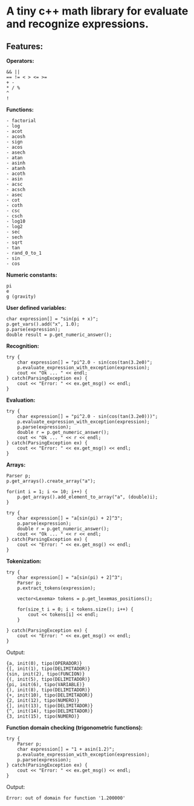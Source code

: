 A tiny c++ math library for evaluate and recognize expressions.
===============

**Features:**
--------------

**Operators:**

    && ||
    == != < > <= >=
    + -
    * / %
    ^
    !

**Functions:**

    - factorial
    - log
    - acot
    - acosh
    - sign
    - acos
    - asech
    - atan
    - asinh
    - atanh
    - acoth
    - asin
    - acsc
    - acsch
    - asec
    - cot
    - coth
    - csc
    - csch
    - log10
    - log2
    - sec
    - sech
    - sqrt
    - tan
    - rand_0_to_1
    - sin
    - cos

**Numeric constants:**

    pi
    e
    g (gravity)

**User defined variables:**

    char expression[] = "sin(pi + x)";        
    p.get_vars().add("x", 1.0);
    p.parse(expression);
    double result = p.get_numeric_answer();

**Recognition:**

    try {
        char expression[] = "pi^2.0 - sin(cos(tan(3.2e0)";
        p.evaluate_expression_with_exception(expression);
        cout << "Ok ... " << endl;
    } catch(ParsingException ex) {
        cout << "Error: " << ex.get_msg() << endl;
    }

**Evaluation:**

    try {
        char expression[] = "pi^2.0 - sin(cos(tan(3.2e0)))";
        p.evaluate_expression_with_exception(expression);
        p.parse(expression);
        double r = p.get_numeric_answer();
        cout << "Ok ... " << r << endl;
    } catch(ParsingException ex) {
        cout << "Error: " << ex.get_msg() << endl;
    }

**Arrays:**

    Parser p;
    p.get_arrays().create_array("a");
    
    for(int i = 1; i <= 10; i++) {
        p.get_arrays().add_element_to_array("a", (double)i);
    }

    try {
        char expression[] = "a[sin(pi) + 2]^3";
        p.parse(expression);
        double r = p.get_numeric_answer();
        cout << "Ok ... " << r << endl;
    } catch(ParsingException ex) {
        cout << "Error: " << ex.get_msg() << endl;
    }


**Tokenization:**

    try {
        char expression[] = "a[sin(pi) + 2]^3";
        Parser p;
        p.extract_tokens(expression);

        vector<Lexema> tokens = p.get_lexemas_positions();

        for(size_t i = 0; i < tokens.size(); i++) {
            cout << tokens[i] << endl;
        }

    } catch(ParsingException ex) {
        cout << "Error: " << ex.get_msg() << endl;
    }

Output:

    {a, init(0), tipo(OPERADOR)}
    {[, init(1), tipo(DELIMITADOR)}
    {sin, init(2), tipo(FUNCION)}
    {(, init(5), tipo(DELIMITADOR)}
    {pi, init(6), tipo(VARIABLE)}
    {), init(8), tipo(DELIMITADOR)}
    {+, init(10), tipo(DELIMITADOR)}
    {2, init(12), tipo(NUMERO)}
    {], init(13), tipo(DELIMITADOR)}
    {^, init(14), tipo(DELIMITADOR)}
    {3, init(15), tipo(NUMERO)}

**Function domain checking (trigonometric functions):**

    try {
        Parser p;
        char expression[] = "1 + asin(1.2)";
        p.evaluate_expression_with_exception(expression);
        p.parse(expression);
    } catch(ParsingException ex) {
        cout << "Error: " << ex.get_msg() << endl;
    }

Output:

    Error: out of domain for function '1.200000'

